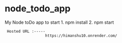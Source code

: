 # node_todo_app
My Node toDo app
to start
     1. npm install
     2. npm start
     
     
     Hosted URL :-----
                      https://himanshu10.onrender.com/
